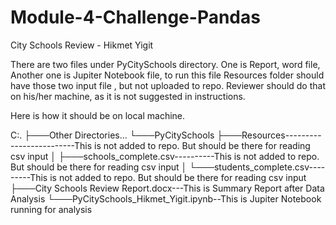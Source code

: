 # Module-4-Challenge-Pandas

City Schools Review - Hikmet Yigit

There are two files under PyCitySchools directory.
One is Report, word file,
Another one is Jupiter Notebook file, to run this file Resources folder should have those two input file ,
but not uploaded to repo. Reviewer should do that on his/her machine, as it is not suggested in instructions.

Here is how it should be on local machine.

C:.
├───Other Directories...
└───PyCitySchools
    ├───Resources-------------------------This is not added to repo. But should be there for reading csv input
    │   ├───schools_complete.csv----------This is not added to repo. But should be there for reading csv input
    │   └───students_complete.csv---------This is not added to repo. But should be there for reading csv input
    ├───City Schools Review Report.docx---This is Summary Report after Data Analysis
    └───PyCitySchools_Hikmet_Yigit.ipynb--This is Jupiter Notebook running for analysis
